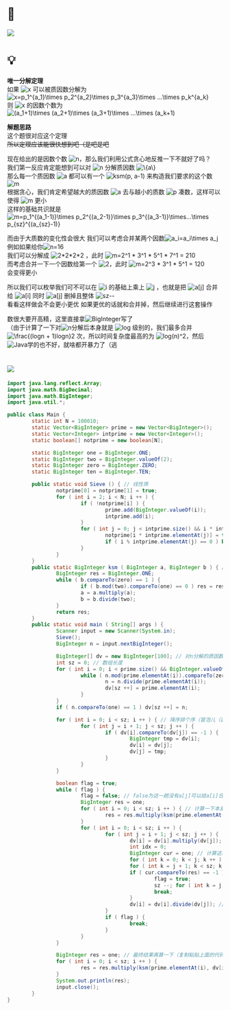 # 🔗
<a href="https://www.luogu.com.cn/problem/P1128"><img src="https://img-blog.csdnimg.cn/e875398f8f4a4376b47298a8cb54bfab.png"></a>

# 💡
**唯一分解定理**  
如果 <img src="https://latex.codecogs.com/svg.image?x" title="x" /> 可以被质因数分解为 <img src="https://latex.codecogs.com/svg.image?x=p_1^{a_1}\times&space;p_2^{a_2}\times&space;p_3^{a_3}\times&space;...\times&space;p_k^{a_k}" title="x=p_1^{a_1}\times p_2^{a_2}\times p_3^{a_3}\times ...\times p_k^{a_k}" />  
则 <img src="https://latex.codecogs.com/svg.image?x" title="x" /> 的因数个数为 <img src="https://latex.codecogs.com/svg.image?(a_1&plus;1)\times&space;(a_2&plus;1)\times&space;(a_3&plus;1)\times&space;...\times&space;(a_k&plus;1)" title="(a_1+1)\times (a_2+1)\times (a_3+1)\times ...\times (a_k+1)" />  

**解题思路**  
这个题很对应这个定理  
~~所以定理应该能很快想到吧（是吧是吧~~ 

现在给出的是因数个数 <img src="https://latex.codecogs.com/svg.image?n" title="n" />，那么我们利用公式贪心地反推一下不就好了吗？   
我们第一反应肯定能想到可以对 <img src="https://latex.codecogs.com/svg.image?n" title="n" /> 分解质因数 <img src="https://latex.codecogs.com/svg.image?\{a\}" title="\{a\}" />  
那么每一个质因数 <img src="https://latex.codecogs.com/svg.image?a" title="a" /> 都可以有一个 <img src="https://latex.codecogs.com/svg.image?ksm(p,&space;a-1)" title="ksm(p, a-1)" /> 来构造我们要求的这个数<img src="https://latex.codecogs.com/svg.image?m" title="m" />   
根据贪心，我们肯定希望越大的质因数 <img src="https://latex.codecogs.com/svg.image?a" title="a" /> 去与越小的质数 <img src="https://latex.codecogs.com/svg.image?p" title="p" /> 凑数，这样可以使得 <img src="https://latex.codecogs.com/svg.image?m" title="m" /> 更小  
这样的基础共识就是 <img src="https://latex.codecogs.com/svg.image?m=p_1^{(a_1-1)}\times&space;p_2^{(a_2-1)}\times&space;p_3^{(a_3-1)}\times...\times&space;p_{sz}^{(a_{sz}-1)}" title="m=p_1^{(a_1-1)}\times p_2^{(a_2-1)}\times p_3^{(a_3-1)}\times...\times p_{sz}^{(a_{sz}-1)}" />

而由于大质数的变化性会很大
我们可以考虑合并某两个因数<img src="https://latex.codecogs.com/svg.image?a_i=a_i\times&space;a_j" title="a_i=a_i\times a_j" />  
例如如果给你<img src="https://latex.codecogs.com/svg.image?n=16" title="n=16" />  
我们可以分解成 <img src="https://latex.codecogs.com/svg.image?2*2*2*2" title="2*2*2*2" /> ，此时 <img src="https://latex.codecogs.com/svg.image?m=2^1&space;*&space;3^1&space;*&space;5^1&space;*&space;7^1&space;=&space;210" title="m=2^1 * 3^1 * 5^1 * 7^1 = 210" />  
而考虑合并一下一个因数给第一个 <img src="https://latex.codecogs.com/svg.image?2" title="2" />，此时 <img src="https://latex.codecogs.com/svg.image?m=2^3&space;*&space;3^1&space;*&space;5^1&space;=&space;120" title="m=2^3 * 3^1 * 5^1 = 120" />  
会变得更小  

所以我们可以枚举我们可不可以在 <img src="https://latex.codecogs.com/svg.image?i" title="i" /> 的基础上乘上 <img src="https://latex.codecogs.com/svg.image?j" title="j" /> ，也就是把 <img src="https://latex.codecogs.com/svg.image?a[j]" title="a[j]" /> 合并给 <img src="https://latex.codecogs.com/svg.image?a[i]" title="a[i]" /> 同时 <img src="https://latex.codecogs.com/svg.image?a[j]" title="a[j]" /> 删掉且整体 <img src="https://latex.codecogs.com/svg.image?sz--" title="sz--" />  
看看这样做会不会更小更优
如果更优的话就和合并掉，然后继续进行这套操作  
  
数很大要开高精，这里直接拿<img src="https://latex.codecogs.com/svg.image?BigInteger" title="BigInteger" />写了  
（由于计算了一下对<img src="https://latex.codecogs.com/svg.image?n" title="n" />分解后本身就是 <img src="https://latex.codecogs.com/svg.image?log" title="log" /> 级别的，我们最多合并 <img src="https://latex.codecogs.com/svg.image?\frac{(logn&space;&plus;&space;1)logn}2" title="\frac{(logn + 1)logn}2" /> 次，所以时间复杂度最高的为 <img src="https://latex.codecogs.com/svg.image?log(n)^2" title="log(n)^2" />，然后<img src="https://latex.codecogs.com/svg.image?Java" title="Java" />学的也不好，就啥都开暴力了（逃  
  
# <img src="https://img-blog.csdnimg.cn/20210713144601841.png" >

```java
import java.lang.reflect.Array;
import java.math.BigDecimal;
import java.math.BigInteger;
import java.util.*;

public class Main {
        static int N = 100010;
        static Vector<BigInteger> prime = new Vector<BigInteger>();
        static Vector<Integer> intprime = new Vector<Integer>();
        static boolean[] notprime = new boolean[N];

        static BigInteger one = BigInteger.ONE;
        static BigInteger two = BigInteger.valueOf(2);
        static BigInteger zero = BigInteger.ZERO;
        static BigInteger ten = BigInteger.TEN;

        public static void Sieve () { // 线性筛
                notprime[0] = notprime[1] = true;
                for ( int i = 2; i < N; i ++ ) {
                        if ( !notprime[i] ) {
                                prime.add(BigInteger.valueOf(i));
                                intprime.add(i);
                        }
                        for ( int j = 0; j < intprime.size() && i * intprime.elementAt(j) < N; j ++ ) {
                                notprime[i * intprime.elementAt(j)] = true;
                                if ( i % intprime.elementAt(j) == 0 ) break;
                        }
                }
        }
        public static BigInteger ksm ( BigInteger a, BigInteger b ) { // 快速幂
                BigInteger res = BigInteger.ONE;
                while ( b.compareTo(zero) == 1 ) {
                        if ( b.mod(two).compareTo(one) == 0 ) res = res.multiply(a);
                        a = a.multiply(a);
                        b = b.divide(two);
                }
                return res;
        }
        public static void main ( String[] args ) {
                Scanner input = new Scanner(System.in);
                Sieve();
                BigInteger n = input.nextBigInteger();

                BigInteger[] dv = new BigInteger[100]; // 对n分解的质因数数组
                int sz = 0; // 数组长度
                for ( int i = 0; i < prime.size() && BigInteger.valueOf(i).multiply(BigInteger.valueOf(i)).compareTo(n) <= 0; i ++ ) {
                        while ( n.mod(prime.elementAt(i)).compareTo(zero) == 0 ) {
                                n = n.divide(prime.elementAt(i));
                                dv[sz ++] = prime.elementAt(i);
                        }
                }
                if ( n.compareTo(one) == 1 ) dv[sz ++] = n;

                for ( int i = 0; i < sz; i ++ ) { // 降序排个序（冒泡儿（逃
                        for ( int j = i + 1; j < sz; j ++ ) {
                                if ( dv[i].compareTo(dv[j]) == -1 ) {
                                        BigInteger tmp = dv[i];
                                        dv[i] = dv[j];
                                        dv[j] = tmp;
                                }
                        }
                }

                boolean flag = true;
                while ( flag ) {
                        flag = false; // false为这一趟没有a[j]可以给a[i]合并
                        BigInteger res = one;
                        for ( int i = 0; i < sz; i ++ ) { // 计算一下本身结果
                                res = res.multiply(ksm(prime.elementAt(i), dv[i].subtract(one)));
                        }
                        for ( int i = 0; i < sz; i ++ ) {
                                for ( int j = i + 1; j < sz; j ++ ) {
                                        dv[i] = dv[i].multiply(dv[j]); // a[j]乘给a[i]
                                        int idx = 0;
                                        BigInteger cur = one; // 计算这次剪掉a[j]后的结果
                                        for ( int k = 0; k < j; k ++ ) cur = cur.multiply(ksm(prime.elementAt(idx ++), dv[k].subtract(one)));
                                        for ( int k = j + 1; k < sz; k ++ ) cur = cur.multiply(ksm(prime.elementAt(idx ++), dv[k].subtract(one)));
                                        if ( cur.compareTo(res) == -1 )  { // 如果结果小于本身的，那就直接跳出循环开始找下一层
                                                flag = true;
                                                sz --; for ( int k = j; k < sz; k ++ ) dv[k] = dv[k + 1]; // 把 dv[j] 删掉 
                                                break;
                                        }
                                        dv[i] = dv[i].divide(dv[j]); // 否则的话就再把a[j]还回去
                                }
                                if ( flag ) {
                                        break;
                                }
                        }
                }

                BigInteger res = one; // 最终结果再算一下（复制粘贴上面的代码
                for ( int i = 0; i < sz; i ++ ) {
                        res = res.multiply(ksm(prime.elementAt(i), dv[i].subtract(one)));
                }
                System.out.println(res);
                input.close();
        }
}
```
